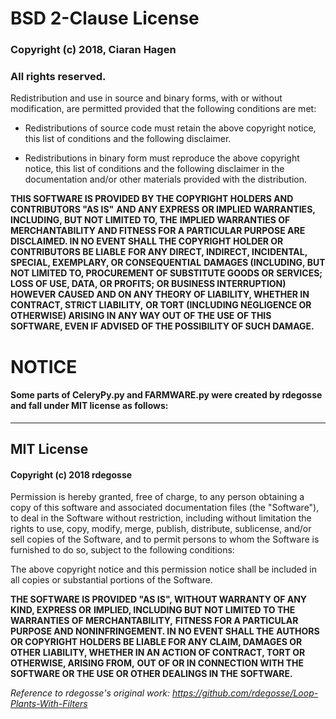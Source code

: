 # BSD 2-Clause License

### Copyright (c) 2018, Ciaran Hagen
### All rights reserved.

Redistribution and use in source and binary forms, with or without
modification, are permitted provided that the following conditions are met:

* Redistributions of source code must retain the above copyright notice, this
  list of conditions and the following disclaimer.

* Redistributions in binary form must reproduce the above copyright notice,
  this list of conditions and the following disclaimer in the documentation
  and/or other materials provided with the distribution.

**THIS SOFTWARE IS PROVIDED BY THE COPYRIGHT HOLDERS AND CONTRIBUTORS "AS IS"**
**AND ANY EXPRESS OR IMPLIED WARRANTIES, INCLUDING, BUT NOT LIMITED TO, THE**
**IMPLIED WARRANTIES OF MERCHANTABILITY AND FITNESS FOR A PARTICULAR PURPOSE ARE**
**DISCLAIMED. IN NO EVENT SHALL THE COPYRIGHT HOLDER OR CONTRIBUTORS BE LIABLE**
**FOR ANY DIRECT, INDIRECT, INCIDENTAL, SPECIAL, EXEMPLARY, OR CONSEQUENTIAL**
**DAMAGES (INCLUDING, BUT NOT LIMITED TO, PROCUREMENT OF SUBSTITUTE GOODS OR**
**SERVICES; LOSS OF USE, DATA, OR PROFITS; OR BUSINESS INTERRUPTION) HOWEVER**
**CAUSED AND ON ANY THEORY OF LIABILITY, WHETHER IN CONTRACT, STRICT LIABILITY,**
**OR TORT (INCLUDING NEGLIGENCE OR OTHERWISE) ARISING IN ANY WAY OUT OF THE USE**
**OF THIS SOFTWARE, EVEN IF ADVISED OF THE POSSIBILITY OF SUCH DAMAGE.**


# NOTICE
 
#### Some parts of CeleryPy.py and FARMWARE.py were created by rdegosse and fall under MIT license as follows:
_______________________________
 
## MIT License

#### Copyright (c) 2018 rdegosse

Permission is hereby granted, free of charge, to any person obtaining a copy
of this software and associated documentation files (the "Software"), to deal
in the Software without restriction, including without limitation the rights
to use, copy, modify, merge, publish, distribute, sublicense, and/or sell
copies of the Software, and to permit persons to whom the Software is
furnished to do so, subject to the following conditions:

The above copyright notice and this permission notice shall be included in all
copies or substantial portions of the Software.

**THE SOFTWARE IS PROVIDED "AS IS", WITHOUT WARRANTY OF ANY KIND, EXPRESS OR**
**IMPLIED, INCLUDING BUT NOT LIMITED TO THE WARRANTIES OF MERCHANTABILITY,**
**FITNESS FOR A PARTICULAR PURPOSE AND NONINFRINGEMENT. IN NO EVENT SHALL THE**
**AUTHORS OR COPYRIGHT HOLDERS BE LIABLE FOR ANY CLAIM, DAMAGES OR OTHER**
**LIABILITY, WHETHER IN AN ACTION OF CONTRACT, TORT OR OTHERWISE, ARISING FROM,**
**OUT OF OR IN CONNECTION WITH THE SOFTWARE OR THE USE OR OTHER DEALINGS IN THE**
**SOFTWARE.**


_Reference to rdegosse's original work: https://github.com/rdegosse/Loop-Plants-With-Filters_
